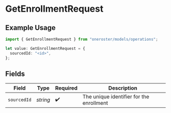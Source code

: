 # GetEnrollmentRequest

## Example Usage

```typescript
import { GetEnrollmentRequest } from "oneroster/models/operations";

let value: GetEnrollmentRequest = {
  sourcedId: "<id>",
};
```

## Fields

| Field                                    | Type                                     | Required                                 | Description                              |
| ---------------------------------------- | ---------------------------------------- | ---------------------------------------- | ---------------------------------------- |
| `sourcedId`                              | *string*                                 | :heavy_check_mark:                       | The unique identifier for the enrollment |